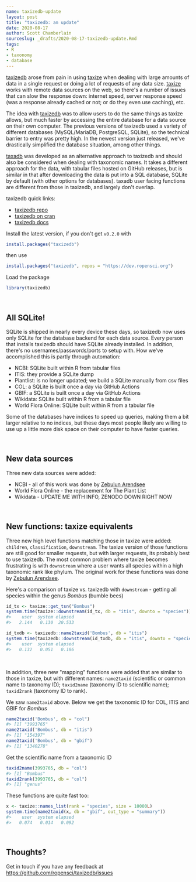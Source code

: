 ```yaml
---
name: taxizedb-update
layout: post
title: "taxizedb: an update"
date: 2020-08-17
author: Scott Chamberlain
sourceslug: _drafts/2020-08-17-taxizedb-update.Rmd
tags:
- R
- taxonomy
- database
---
```





[taxizedb][] arose from pain in using [taxize][] when dealing with large amounts of data in a single request or doing a lot of requests of any data size. [taxize][] works with remote data sources on the web, so there's a number of issues that can slow the response down: internet speed, server response speed (was a response already cached or not; or do they even use caching), etc.

The idea with [taxizedb][] was to allow users to do the same things as taxize allows, but much faster by accessing the entire database for a data source on their own computer. The previous versions of taxizedb used a variety of different databases (MySQL/MariaDB, PostgreSQL, SQLite), so the technical barrier to entry was pretty high. In the newest version just released, we've drastically simplified the database situation, among other things.

[taxadb][] was developed as an alternative approach to taxizedb and should also be considered when dealing with taxonomic names. It takes a different approach for the data, with tabular files hosted on GitHub releases, but is similar in that after downloading the data is put into a SQL database, SQLite by default (with other options for databases). taxadb user facing functions are different from those in taxizedb, and largely don't overlap. 

taxizedb quick links:

- [taxizedb repo][taxizedb]
- [taxizedb on cran](https://cloud.r-project.org/web/packages/taxizedb/)
- [taxizedb docs][docs]

Install the latest version, if you don't get `v0.2.0` with


```r
install.packages("taxizedb")
```

then use


```r
install.packages("taxizedb", repos = "https://dev.ropensci.org")
```

Load the package


```r
library(taxizedb)
```

<br>

## All SQLite!

SQLite is shipped in nearly every device these days, so taxizedb now uses only SQLite for the database backend for each data source. Every person that installs taxizedb should have SQLite already installed. In addition, there's no usernames/passwords/ports to setup with. How we've accomplished this is partly through automation:

- NCBI: SQLite built within R from tabular files
- ITIS: they provide a SQLite dump
- Plantlist: is no longer updated; we build a SQLite manually from csv files
- COL: a SQLite is built once a day via GitHub Actions
- GBIF: a SQLite is built once a day via GitHub Actions
- Wikidata: SQLite built within R from a tabular file
- World Flora Online: SQLite built within R from a tabular file

Some of the databases have indices to speed up queries, making them a bit larger relative to no indices, but these days most people likely are willing to use up a little more disk space on their computer to have faster queries. 

<br>

## New data sources

Three new data sources were added:

- NCBI - all of this work was done by [Zebulun Arendsee](https://github.com/arendsee)
- World Flora Online - the replacement for The Plant List
- Wikidata - UPDATE ME WITH INFO, ZENODO DOWN RIGHT NOW

<br>

## New functions: taxize equivalents

Three new high level functions matching those in taxize were added: `children`, `classification`, `downstream`. The taxize version of those functions are still good for smaller requests, but with larger requests, its probably best to use taxizedb. The most common problem where taxize becomes frustrating is with `downstream` where a user wants all species within a high taxonomic rank like phylum. The original work for these functions was done by [Zebulun Arendsee](https://github.com/arendsee).

Here's a comparison of taxize vs. taxizedb with `downstream` - getting all species within the genus _Bombus_ (bumble bees)


```r
id_tx <- taxize::get_tsn("Bombus")
system.time(taxize::downstream(id_tx, db = "itis", downto = "species"))
#>    user  system elapsed 
#>   2.144   0.130  20.533

id_txdb <- taxizedb::name2taxid('Bombus', db = "itis")
system.time(taxizedb::downstream(id_txdb, db = "itis", downto = "species"))
#>    user  system elapsed 
#>   0.132   0.051   0.186
```

<br>

In addition, three new "mapping" functions were added that are similar to those in taxize, but with different names: `name2taxid` (scientific or common name to taxonomy ID); `taxid2name` (taxonomy ID to scientific name); `taxid2rank` (taxonomy ID to rank). 

We saw `name2taxid` above. Below we get the taxonomic ID for COL, ITIS and GBIF for _Bombus_


```r
name2taxid('Bombus', db = "col")
#> [1] "3993765"
name2taxid('Bombus', db = "itis")
#> [1] "154397"
name2taxid('Bombus', db = "gbif")
#> [1] "1340278"
```

Get the scientific name from a taxonomic ID


```r
taxid2name(3993765, db = "col")
#> [1] "Bombus"
taxid2rank(3993765, db = "col")
#> [1] "genus"
```

These functions are quite fast too:


```r
x <- taxize::names_list(rank = "species", size = 10000L)
system.time(name2taxid(x, db = "gbif", out_type = "summary"))
#>    user  system elapsed 
#>   0.074   0.014   0.092
```

<br>

## Thoughts?

Get in touch if you have any feedback at <https://github.com/ropensci/taxizedb/issues>



[taxizedb]: https://github.com/ropensci/taxizedb
[taxize]: https://github.com/ropensci/taxize
[taxadb]: https://github.com/ropensci/taxadb
[docs]: https://ropensci.github.io/taxizedb/

